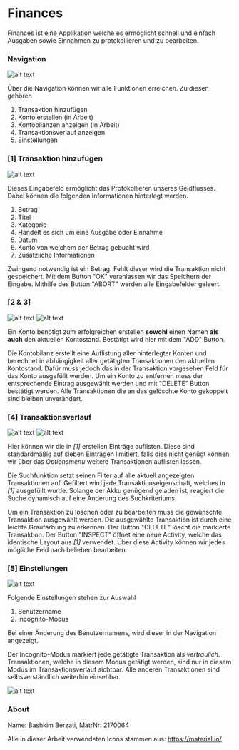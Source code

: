 # Finances
Finances ist eine Applikation welche es ermöglicht schnell und einfach Ausgaben sowie Einnahmen zu protokollieren und zu bearbeiten.

### Navigation
![alt text](https://github.com/droidprog17/abschlussprojekt-BashkimHHU/blob/master/Markdown/Navigation.PNG)

Über die Navigation können wir alle Funktionen erreichen. Zu diesen gehören
1. Transaktion hinzufügen
2. Konto erstellen (in Arbeit)
3. Kontobilanzen anzeigen (in Arbeit)
4. Transaktionsverlauf anzeigen
5. Einstellungen

### [1] Transaktion hinzufügen
![alt text](https://github.com/droidprog17/abschlussprojekt-BashkimHHU/blob/master/Markdown/MainContentFragment.PNG)

Dieses Eingabefeld ermöglicht das Protokollieren unseres Geldflusses. Dabei können die folgenden Informationen hinterlegt werden.
1. Betrag
2. Titel
3. Kategorie
4. Handelt es sich um eine Ausgabe oder Einnahme
5. Datum
6. Konto von welchem der Betrag gebucht wird
7. Zusätzliche Informationen

Zwingend notwendig ist ein Betrag. Fehlt dieser wird die Transaktion nicht gespeichert. 
Mit dem Button "OK" veranlassen wir das Speichern der Eingabe. Mithilfe des Button "ABORT" werden alle Eingabefelder geleert.

### [2 & 3]
![alt text](https://github.com/droidprog17/abschlussprojekt-BashkimHHU/blob/master/Markdown/Create_Account.PNG)
![alt text](https://github.com/droidprog17/abschlussprojekt-BashkimHHU/blob/master/Markdown/Account_Balance.PNG)

Ein Konto benötigt zum erfolgreichen erstellen **sowohl** einen Namen **als auch** den aktuellen Kontostand.
Bestätigt wird hier mit dem "ADD" Button.

Die Kontobilanz erstellt eine Auflistung aller hinterlegter Konten und berechnet in abhängigkeit aller getätigten Transaktionen
den aktuellen Kontostand. Dafür muss jedoch das in der Transaktion vorgesehen Feld für das Konto ausgefüllt werden.
Um ein Konto zu entfernen muss der entsprechende Eintrag ausgewählt werden und mit "DELETE" Button bestätigt werden.
Alle Transaktionen die an das gelöschte Konto gekoppelt sind bleiben unverändert.

### [4] Transaktionsverlauf
![alt text](https://github.com/droidprog17/abschlussprojekt-BashkimHHU/blob/master/Markdown/Transactions.PNG)
![alt text](https://github.com/droidprog17/abschlussprojekt-BashkimHHU/blob/master/Markdown/Transactions-Settings.PNG)

Hier können wir die in *[1]* erstellen Einträge auflisten. Diese sind standardmäßig auf sieben Einträgen limitiert,
falls dies nicht genügt können wir über das *Optionsmenu* weitere Transaktionen auflisten lassen.

Die Suchfunktion setzt seinen Filter auf alle aktuell angezeigten Transaktionen auf. Gefiltert wird jede Transaktionseigenschaft,
welches in *[1]* ausgefüllt wurde. Solange der Akku genügend geladen ist, reagiert die Suche dynamisch auf eine Änderung des
Suchkriteriums

Um ein Transaktion zu löschen oder zu bearbeiten muss die gewünschte Transaktion ausgewählt werden. Die ausgewählte Transaktion ist
durch eine leichte Graufärbung zu erkennen. Der Button "DELETE" löscht die markierte Transaktion. Der Button "INSPECT" öffnet eine neue 
Activity, welche das identische Layout aus *[1]* verwendet. Über diese Activity können wir jedes mögliche Feld nach belieben bearbeiten.

### [5] Einstellungen
![alt text](https://github.com/droidprog17/abschlussprojekt-BashkimHHU/blob/master/Markdown/Settings.PNG)

Folgende Einstellungen stehen zur Auswahl
1. Benutzername
2. Incognito-Modus

Bei einer Änderung des Benutzernamens, wird dieser in der Navigation angezeigt.

Der Incognito-Modus markiert jede getätigte Transaktion als *vertraulich*. Transaktionen, welche in diesem Modus getätigt werden,
sind nur in diesem Modus im Transaktionsverlauf sichtbar. Alle anderen Transaktionen sind selbsverständlich weiterhin einsehbar.

![alt text](https://github.com/droidprog17/abschlussprojekt-BashkimHHU/blob/master/Markdown/Notification.PNG)

### About
Name: Bashkim Berzati, MatrNr: 2170064

Alle in dieser Arbeit verwendeten Icons stammen aus: https://material.io/




